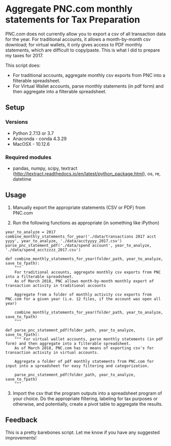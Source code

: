 # Aggregate PNC.com monthly statements for Tax Preparation

PNC.com does not currently allow you to export a csv of all transaction data for the year. For traditional accounts, it allows a month-by-month csv download; for virtual wallets, it only gives access to PDF monthly statements, which are difficult to copy/paste. This is what I did to prepare my taxes for 2017.

This script does:

- For traditional accounts, aggregate monthly csv exports from PNC into a filterable spreadsheet.
- For Virtual Wallet accounts, parse monthly statements (in pdf form) and then aggregate into a filterable spreadsheet.

## Setup

### Versions

- Python 2.7.13 or 3.7
- Anaconda - conda 4.3.29
- MacOSX - 10.12.6

### Required modules

- pandas, numpy, scipy, textract (http://textract.readthedocs.io/en/latest/python_package.html), os, re, datetime

## Usage

1. Manually export the appropriate statements (CSV or PDF) from PNC.com

2. Run the following functions as appropriate (in something like iPython)

```
year_to_analyze = 2017
combine_monthly_statements_for_year('./data/transactions 2017 acct yyyy', year_to_analyze, './data/acctyyyy_2017.csv')
parse_pnc_statement_pdf('./data/spend account', year_to_analyze, './data/spend_acctzzzz_2017.csv')
```

```
def combine_monthly_statements_for_year(folder_path, year_to_analyze, save_to_fpath):
	"""
	For traditional accounts, aggregate monthly csv exports from PNC into a filterable spreadsheet.
	As of March 2018, PNC allows month-by-month monthly export of transaction activity in traditional accounts

	Aggregate from a folder of monthly activity csv exports from PNC.com for a given year (i.e. 12 files, if the account was open all year)
	
	combine_monthly_statements_for_year(folder_path, year_to_analyze, save_to_fpath)
	"""
```

```
def parse_pnc_statement_pdf(folder_path, year_to_analyze, save_to_fpath):
	""" For virtual wallet accounts, parse monthly statements (in pdf form) and then aggregate into a filterable spreadsheet. 
	As of March 2018, PNC.com has no means of exporting csv's for transaction activity in virtual accounts.

	Aggregate a folder of pdf monthly statements from PNC.com for input into a spreadsheet for easy filtering and categorization.

	parse_pnc_statement_pdf(folder_path, year_to_analyze, save_to_fpath) 
	"""
```

3. Import the csv that the program outputs into a spreadsheet program of your choice. Do the appropriate filtering, labeling for tax purposes or otherwise, and potentially, create a pivot table to aggregate the results.

## Feedback 

This is a pretty barebones script. Let me know if you have any suggested improvements!
